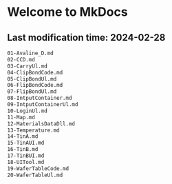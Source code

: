 # Welcome to MkDocs

## Last modification time: 2024-02-28

```bash
01-Avaline_D.md
02-CCD.md
03-CarryUl.md
04-ClipBondCode.md
05-ClipBondUl.md
06-FlipBondCode.md
07-FlipBondUl.md
08-IntputContainer.md
09-IntputContainerUl.md
10-LoginUl.md
11-Map.md
12-MaterialsDataDll.md
13-Temperature.md
14-TinA.md
15-TinAUI.md
16-TinB.md
17-TinBUI.md
18-UITool.md
19-WaferTableCode.md
20-WaferTableUl.md
```
